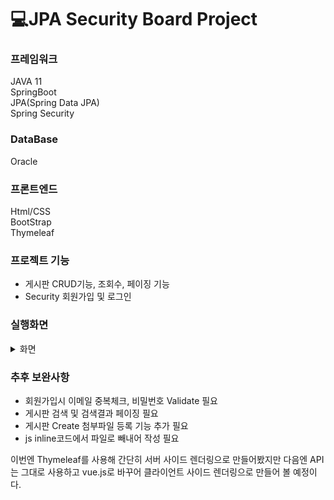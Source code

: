 # :computer:JPA Security Board Project



### 프레임워크
JAVA 11  
SpringBoot  
JPA(Spring Data JPA)  
Spring Security    


### DataBase
Oracle  


### 프론트엔드
Html/CSS  
BootStrap  
Thymeleaf    


### 프로젝트 기능
- 게시판 CRUD기능, 조회수, 페이징 기능
- Security 회원가입 및 로그인
  

### 실행화면
<details>
  <summary>화면</summary>
  
**메인화면(로그인 전)**
  
<img width="70%" src="https://user-images.githubusercontent.com/45254193/193804365-44f14639-cbe6-40ca-939a-f6607eeb94a0.PNG"/>

**회원가입**
  
<img width="70%" src="https://user-images.githubusercontent.com/45254193/193804432-d3fd3b4f-badb-4765-a928-94333b83730d.PNG"/>

**로그인**
  
<img width="70%" src="https://user-images.githubusercontent.com/45254193/193804441-c3caaa84-754c-42ce-b4a6-d9ffe5c0e8e8.PNG"/>

**메인화면(로그인 후)**
  
<img width="70%" src="https://user-images.githubusercontent.com/45254193/193804444-7dda1ae4-b5cc-4a7d-a11e-63ea28037209.PNG"/>

**게시판 글등록**
  
<img width="70%" src="https://user-images.githubusercontent.com/45254193/193804451-0a44054b-3cc9-4be9-902b-feaaf24e9805.PNG"/>

**게시판 글목록**
  
<img width="70%" src="https://user-images.githubusercontent.com/45254193/193804455-7dedd094-e60a-45d3-9da5-5c86826e928e.PNG"/>

**게시판 글상세**
  
<img width="70%" src="https://user-images.githubusercontent.com/45254193/193804462-3a078e56-8aae-4f90-89c6-a23632d85498.PNG"/>

**게시판 글수정**
  
<img width="70%" src="https://user-images.githubusercontent.com/45254193/193804467-84ecdd5a-ebd3-4231-b4eb-45f75c3bf76e.PNG"/>

</details>


  
### 추후 보완사항
- 회원가입시 이메일 중복체크, 비밀번호 Validate 필요
- 게시판 검색 및 검색결과 페이징 필요
- 게시판 Create 첨부파일 등록 기능 추가 필요
- js inline코드에서 파일로 빼내어 작성 필요

이번엔 Thymeleaf를 사용해 간단히 서버 사이드 렌더링으로 만들어봤지만
다음엔 API는 그대로 사용하고 vue.js로 바꾸어 클라이언트 사이드 렌더링으로 만들어 볼 예정이다.




